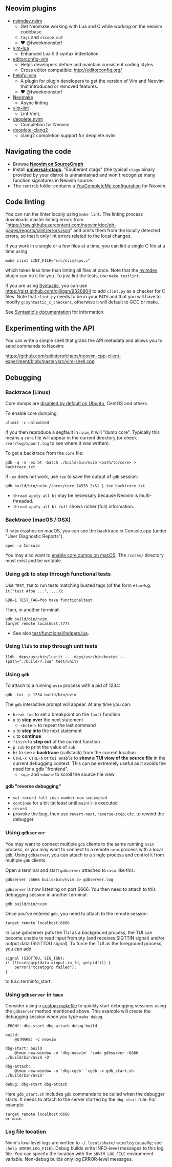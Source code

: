 ## Neovim plugins

- [nvimdev.nvim](https://github.com/tweekmonster/nvimdev.nvim)
    - Get Neomake working with Lua and C while working on the neovim codebase
    - `tags` and `cscope.out`
    - :heart: @tweekmonster!
- [vim-lua](https://github.com/tbastos/vim-lua)
    - Enhanced Lua 5.3 syntax indentation.
- [editorconfig-vim](https://github.com/editorconfig/editorconfig-vim)
    - Helps developers define and maintain consistent coding styles.
    - Cross editor compatible: <http://editorconfig.org/>
- [helpful.vim](https://github.com/tweekmonster/helpful.vim)
    - A plugin for plugin developers to get the version of Vim and Neovim that introduced or removed features.
    - :heart: @tweekmonster!
- [Neomake](https://github.com/neomake/neomake)
    - Async linting
- [vim-lint](https://github.com/dbakker/vim-lint)
    - Lint VimL
- [deoplete.nvim](https://github.com/Shougo/deoplete.nvim)
    - Completion for Neovim
- [deoplete-clang2](https://github.com/tweekmonster/deoplete-clang2)
    - clang2 completion support for deoplete.nvim

## Navigating the code

- Browse **[Neovim on SourceGraph](https://sourcegraph.com/github.com/neovim/neovim)**
- Install **[universal-ctags](https://github.com/universal-ctags/ctags).** "Exuberant ctags" (the typical `ctags` binary provided by your distro) is unmaintained and won't recognize many function signatures in Neovim source.
- The `contrib` folder contains a [YouCompleteMe configuration](https://github.com/neovim/neovim/tree/master/contrib/YouCompleteMe) for Neovim.

## Code linting
You can run the linter locally using `make lint`. The linting process downloads master linting errors from "https://raw.githubusercontent.com/neovim/doc/gh-pages/reports/clint/errors.json" and omits them from the locally detected errors, so that it only lint errors related to the local changes.

If you work in a single or a few files at a time, you can lint a single C file at a time using

    make clint LINT_FILE="src/nvim/ops.c"

which takes less time than linting all files at once. Note that the [nvimdev](https://github.com/tweekmonster/nvimdev.nvim) plugin can do it for you. To just lint the tests, use `make testlint`. 

If you are using [Syntastic][syntastic], you can use https://gist.github.com/gilligan/9326904 to add `clint.py` as a checker for C files. Note that `clint.py` needs to be in your `PATH` and that you will have to modify `g:syntastic_c_checkers`, otherwise it will default to GCC or make.

See [Syntastic's documentation][syntastic-docs] for information.

## Experimenting with the API

You can write a simple shell that grabs the API metadata and allows you to send commands to Neovim:

https://github.com/splinterofchaos/neovim-cpp-client-experiment/blob/master/src/vim-shell.cpp

## Debugging

### Backtrace (Linux)

Core dumps are [disabled  by default on Ubuntu](http://stackoverflow.com/a/18368068/152142), CentOS and others.

To enable core dumping:

    ulimit -c unlimited

If you then reproduce a segfault in `nvim`, it will "dump core". Typically this means a `core` file will appear in the current directory (or check `/var/log/apport.log` to see where it was written).

To get a backtrace from the `core` file:

    gdb -q -n -ex bt -batch ./build/bin/nvim <path/to/core> > backtrace.txt

If `-ex` does not work, use `tee` to save the output of `gdb` session:

    gdb build/bin/nvim /cores/core.74533 2>&1 | tee backtrace.txt

- `thread apply all bt` may be necessary because Neovim is multi-threaded.
- `thread apply all bt full` shows richer (full) information.

### Backtrace (macOS / OSX)

If `nvim` crashes on macOS, you can see the backtrace in Console.app (under "User Diagnostic Reports").

    open -a Console

You may also want to [enable core dumps on macOS](https://developer.apple.com/library/mac/technotes/tn2124/_index.html#//apple_ref/doc/uid/DTS10003391-CH1-SECCOREDUMPS). The `/cores/` directory must exist and be writable.

### Using `gdb` to step through functional tests

Use `TEST_TAG` to run tests matching busted tags (of the form `#foo` e.g. `it("test #foo ...", ...)`):

```
GDB=1 TEST_TAG=foo make functionaltest
```

Then, in another terminal:

```
gdb build/bin/nvim
target remote localhost:7777
```

- See also [test/functional/helpers.lua](https://github.com/neovim/neovim/blob/3098b18a2b63a841351f6d5e3697cb69db3035ef/test/functional/helpers.lua#L38-L44).

### Using `lldb` to step through unit tests

```
lldb .deps/usr/bin/luajit -- .deps/usr/bin/busted --lpath="./build/?.lua" test/unit/
```

### Using `gdb`

To attach to a running `nvim` process with a pid of 1234:

    gdb -tui -p 1234 build/bin/nvim

The `gdb` interactive prompt will appear. At any time you can:

- `break foo` to set a breakpoint on the `foo()` function
- `n` to **step over** the next statement
    - `<Enter>` to repeat the last command
- `s` to **step into** the next statement
- `c` to **continue**
- `finish` to **step out** of the current function
- `p zub` to print the value of `zub` 
- `bt` to see a **backtrace** (callstack) from the current location
- `CTRL-x CTRL-a` or `tui enable` to **show a TUI view of the source file** in the current debugging context. This can be extremely useful as it avoids the need for a gdb "frontend".
    - `<up>` and `<down>` to scroll the source file view

#### gdb "reverse debugging"

- `set record full insn-number-max unlimited`
- `continue` for a bit (at least until `main()` is executed
- `record`
- provoke the bug, then use `revert-next`, `reverse-step`, etc. to rewind the debugger

### Using `gdbserver`

You may want to connect multiple `gdb` clients to the same running `nvim` process, or you may want to connect to a remote `nvim` process with a local `gdb`. Using `gdbserver`, you can attach to a single process and control it from multiple `gdb` clients. 

Open a terminal and start `gdbserver` attached to `nvim` like this:

    gdbserver :6666 build/bin/nvim 2> gdbserver.log

`gdbserver` is now listening on port 6666. You then need to attach to this debugging session in another terminal:

    gdb build/bin/nvim

Once you've entered `gdb`, you need to attach to the remote session:

    target remote localhost:6666

In case gdbserver puts the TUI as a background process, the TUI can become unable to read input from pty (and receives SIGTTIN signal) and/or output data (SIGTTOU signal). To force the TUI as the foreground process, you can add

    signal (SIGTTOU, SIG_IGN);
    if (!tcsetpgrp(data->input.in_fd, getpid())) {
        perror("tcsetpgrp failed");
    }

to tui.c:terminfo_start.

### Using `gdbserver` in `tmux`

Consider using a [custom makefile](Building-Neovim#custom-makefile) to quickly start debugging sessions using the `gdbserver` method mentioned above. This example will create the debugging session when you type `make debug`.

```make
.PHONY: dbg-start dbg-attach debug build

build:
	@$(MAKE) -C neovim

dbg-start: build
	@tmux new-window -n 'dbg-neovim' 'sudo gdbserver :6666 ./build/bin/nvim -D'

dbg-attach:
	@tmux new-window -n 'dbg-cgdb' 'cgdb -x gdb_start.sh ./build/bin/nvim'

debug: dbg-start dbg-attach
```

Here `gdb_start.sh` includes `gdb` commands to be called when the debugger starts. It needs to attach to the server started by the `dbg-start` rule. For example:

```
target remote localhost:6666
br main
```

### Log file location

Nvim's low-level logs are written to `~/.local/share/nvim/log` (usually; see `:help $NVIM_LOG_FILE`).
Debug builds write INFO-level messages to this log file. You can specify the location with the `$NVIM_LOG_FILE` environment variable. Non-debug builds only log ERROR-level messages.


[syntastic]: https://github.com/scrooloose/syntastic
[syntastic-docs]: https://raw.githubusercontent.com/scrooloose/syntastic/master/doc/syntastic.txt
